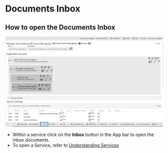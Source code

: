 # Documents Inbox

## How to open the Documents Inbox

![](../assets/76.png)

* Within a service click on the **Inbox** button in the App bar to open the inbox documents.
* To open a Service, refer to [Understanding Services](https://github.com/aiforged/docs/tree/3bbbcd81b0a8fe713555694db96d779ff6a45d2b/documents/services/understanding-services.md)
